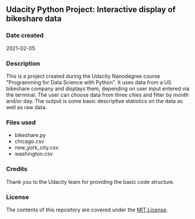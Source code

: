 ## Udacity Python Project: Interactive display of bikeshare data

### Date created
2021-02-05

### Description
This is a project created during the Udacity Nanodegree course "Programming for
Data Science with Python".
It uses data from a US bikeshare company and displays them, depending on user
input entered via the terminal. The user can choose data from three cities and
filter by month and/or day.
The output is some basic descriptive statistics on the data as well as raw data.

### Files used
* bikeshare.py
* chicago.csv
* new_york_city.csv
* washington.csv

### Credits
Thank you to the Udacity team for providing the basic code structure.

### License
The contents of this repository are covered under the [MIT License](https://github.com/zoraaroz/udacity-github-project/blob/master/LICENSE).
